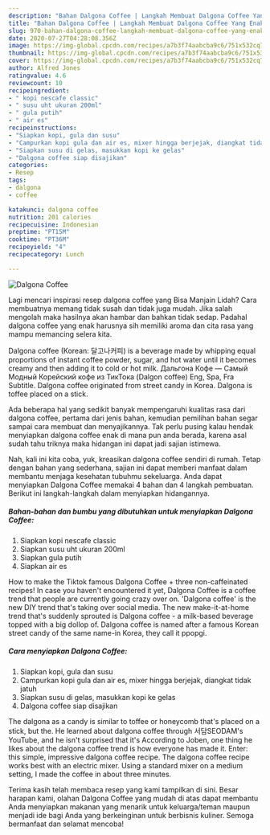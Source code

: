 ```yaml
---
description: "Bahan Dalgona Coffee | Langkah Membuat Dalgona Coffee Yang Enak Banget"
title: "Bahan Dalgona Coffee | Langkah Membuat Dalgona Coffee Yang Enak Banget"
slug: 970-bahan-dalgona-coffee-langkah-membuat-dalgona-coffee-yang-enak-banget
date: 2020-07-27T04:28:08.356Z
image: https://img-global.cpcdn.com/recipes/a7b3f74aabcba9c6/751x532cq70/dalgona-coffee-foto-resep-utama.jpg
thumbnail: https://img-global.cpcdn.com/recipes/a7b3f74aabcba9c6/751x532cq70/dalgona-coffee-foto-resep-utama.jpg
cover: https://img-global.cpcdn.com/recipes/a7b3f74aabcba9c6/751x532cq70/dalgona-coffee-foto-resep-utama.jpg
author: Alfred Jones
ratingvalue: 4.6
reviewcount: 10
recipeingredient:
- " kopi nescafe classic"
- " susu uht ukuran 200ml"
- " gula putih"
- " air es"
recipeinstructions:
- "Siapkan kopi, gula dan susu"
- "Campurkan kopi gula dan air es, mixer hingga berjejak, diangkat tidak jatuh"
- "Siapkan susu di gelas, masukkan kopi ke gelas"
- "Dalgona coffee siap disajikan"
categories:
- Resep
tags:
- dalgona
- coffee

katakunci: dalgona coffee 
nutrition: 201 calories
recipecuisine: Indonesian
preptime: "PT15M"
cooktime: "PT36M"
recipeyield: "4"
recipecategory: Lunch

---
```



![Dalgona Coffee](https://img-global.cpcdn.com/recipes/a7b3f74aabcba9c6/751x532cq70/dalgona-coffee-foto-resep-utama.jpg)

Lagi mencari inspirasi resep dalgona coffee yang Bisa Manjain Lidah? Cara membuatnya memang tidak susah dan tidak juga mudah. Jika salah mengolah maka hasilnya akan hambar dan bahkan tidak sedap. Padahal dalgona coffee yang enak harusnya sih memiliki aroma dan cita rasa yang mampu memancing selera kita.

Dalgona coffee (Korean: 달고나커피) is a beverage made by whipping equal proportions of instant coffee powder, sugar, and hot water until it becomes creamy and then adding it to cold or hot milk. Дальгона Кофе — Самый Модный Корейский кофе из ТикТока (Dalgon coffee) Eng, Spa, Fra Subtitle. Dalgona coffee originated from street candy in Korea. Dalgona is toffee placed on a stick.

Ada beberapa hal yang sedikit banyak mempengaruhi kualitas rasa dari dalgona coffee, pertama dari jenis bahan, kemudian pemilihan bahan segar sampai cara membuat dan menyajikannya. Tak perlu pusing kalau hendak menyiapkan dalgona coffee enak di mana pun anda berada, karena asal sudah tahu triknya maka hidangan ini dapat jadi sajian istimewa.


Nah, kali ini kita coba, yuk, kreasikan dalgona coffee sendiri di rumah. Tetap dengan bahan yang sederhana, sajian ini dapat memberi manfaat dalam membantu menjaga kesehatan tubuhmu sekeluarga. Anda dapat menyiapkan Dalgona Coffee memakai 4 bahan dan 4 langkah pembuatan. Berikut ini langkah-langkah dalam menyiapkan hidangannya.

<!--inarticleads1-->

##### Bahan-bahan dan bumbu yang dibutuhkan untuk menyiapkan Dalgona Coffee:

1. Siapkan  kopi nescafe classic
1. Siapkan  susu uht ukuran 200ml
1. Siapkan  gula putih
1. Siapkan  air es


How to make the Tiktok famous Dalgona Coffee + three non-caffeinated recipes! In case you haven&#39;t encountered it yet, Dalgona Coffee is a coffee trend that people are currently going crazy over on. &#39;Dalgona coffee&#39; is the new DIY trend that&#39;s taking over social media. The new make-it-at-home trend that&#39;s suddenly sprouted is Dalgona coffee - a milk-based beverage topped with a big dollop of. Dalgona coffee is named after a famous Korean street candy of the same name-in Korea, they call it ppopgi. 

<!--inarticleads2-->

##### Cara menyiapkan Dalgona Coffee:

1. Siapkan kopi, gula dan susu
1. Campurkan kopi gula dan air es, mixer hingga berjejak, diangkat tidak jatuh
1. Siapkan susu di gelas, masukkan kopi ke gelas
1. Dalgona coffee siap disajikan


The dalgona as a candy is similar to toffee or honeycomb that&#39;s placed on a stick, but the. He learned about dalgona coffee through 서담SEODAM&#39;s YouTube, and he isn&#39;t surprised that it&#39;s According to Joben, one thing he likes about the dalgona coffee trend is how everyone has made it. Enter: this simple, impressive dalgona coffee recipe. The dalgona coffee recipe works best with an electric mixer. Using a standard mixer on a medium setting, I made the coffee in about three minutes. 

Terima kasih telah membaca resep yang kami tampilkan di sini. Besar harapan kami, olahan Dalgona Coffee yang mudah di atas dapat membantu Anda menyiapkan makanan yang menarik untuk keluarga/teman maupun menjadi ide bagi Anda yang berkeinginan untuk berbisnis kuliner. Semoga bermanfaat dan selamat mencoba!
